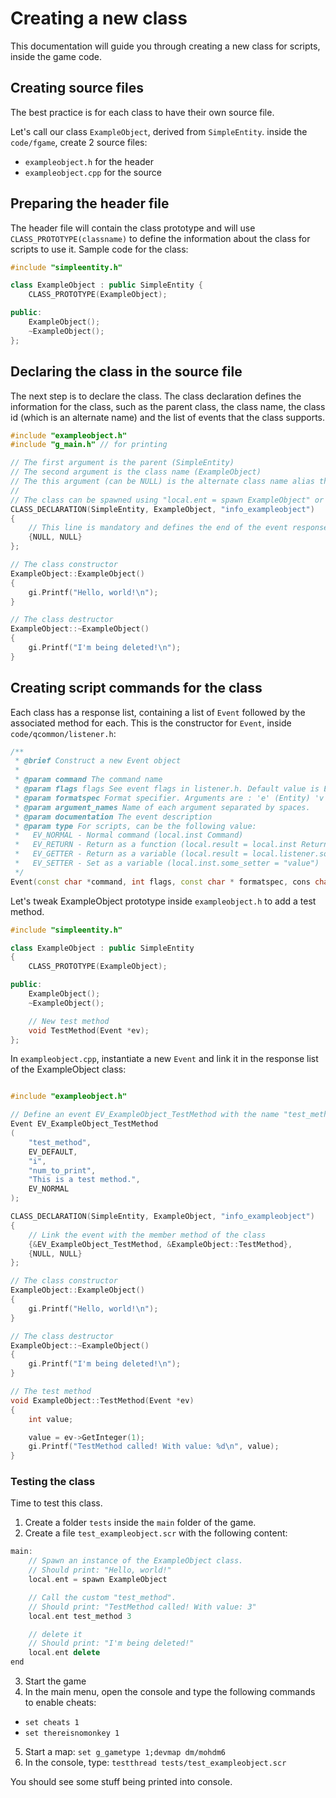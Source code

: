 # Creating a new class

This documentation will guide you through creating a new class for scripts, inside the game code.

## Creating source files

The best practice is for each class to have their own source file.

Let's call our class `ExampleObject`, derived from `SimpleEntity`. inside the `code/fgame`, create 2 source files:
  - `exampleobject.h` for the header
  - `exampleobject.cpp` for the source

## Preparing the header file

The header file will contain the class prototype and will use `CLASS_PROTOTYPE(classname)` to define the information about the class for scripts to use it.
Sample code for the class:

```cpp
#include "simpleentity.h"

class ExampleObject : public SimpleEntity {
    CLASS_PROTOTYPE(ExampleObject);

public:
    ExampleObject();
    ~ExampleObject();
};
```

## Declaring the class in the source file

The next step is to declare the class. The class declaration defines the information for the class, such as the parent class, the class name, the class id (which is an alternate name) and the list of events that the class supports.

```cpp
#include "exampleobject.h"
#include "g_main.h" // for printing

// The first argument is the parent (SimpleEntity)
// The second argument is the class name (ExampleObject)
// The this argument (can be NULL) is the alternate class name alias the class ID (info_exampleobject)
//
// The class can be spawned using "local.ent = spawn ExampleObject" or "local.ent = spawn info_exampleobject"
CLASS_DECLARATION(SimpleEntity, ExampleObject, "info_exampleobject")
{
    // This line is mandatory and defines the end of the event response
    {NULL, NULL}
};

// The class constructor
ExampleObject::ExampleObject()
{
    gi.Printf("Hello, world!\n");
}

// The class destructor
ExampleObject::~ExampleObject()
{
    gi.Printf("I'm being deleted!\n");
}
```

## Creating script commands for the class

Each class has a response list, containing a list of `Event` followed by the associated method for each.
This is the constructor for `Event`, inside `code/qcommon/listener.h`:
```cpp
/**
 * @brief Construct a new Event object
 * 
 * @param command The command name
 * @param flags flags See event flags in listener.h. Default value is EV_DEFAULT
 * @param formatspec Format specifier. Arguments are : 'e' (Entity) 'v' (Vector) 'i' (Integer) 'f' (Float) 's' (String) 'b' (Boolean). Upper case letter = optional
 * @param argument_names Name of each argument separated by spaces.
 * @param documentation The event description
 * @param type For scripts, can be the following value:
 *   EV_NORMAL - Normal command (local.inst Command)
 *   EV_RETURN - Return as a function (local.result = local.inst ReturnCommand)
 *   EV_GETTER - Return as a variable (local.result = local.listener.some_getter)
 *   EV_SETTER - Set as a variable (local.inst.some_setter = "value")
 */
Event(const char *command, int flags, const char * formatspec, cons char *argument_names, const char *documentation, byte type = EV_NORMAL);
```

Let's tweak ExampleObject prototype inside `exampleobject.h` to add a test method.

```cpp
#include "simpleentity.h"

class ExampleObject : public SimpleEntity
{
    CLASS_PROTOTYPE(ExampleObject);

public:
    ExampleObject();
    ~ExampleObject();

    // New test method
    void TestMethod(Event *ev);
};
```

In `exampleobject.cpp`, instantiate a new `Event` and link it in the response list of the ExampleObject class:

```cpp

#include "exampleobject.h"

// Define an event EV_ExampleObject_TestMethod with the name "test_method", accepting 1 argument of type "integer"
Event EV_ExampleObject_TestMethod
(
    "test_method",
    EV_DEFAULT,
    "i",
    "num_to_print",
    "This is a test method.",
    EV_NORMAL
);

CLASS_DECLARATION(SimpleEntity, ExampleObject, "info_exampleobject")
{
    // Link the event with the member method of the class
    {&EV_ExampleObject_TestMethod, &ExampleObject::TestMethod},
    {NULL, NULL}
};

// The class constructor
ExampleObject::ExampleObject()
{
    gi.Printf("Hello, world!\n");
}

// The class destructor
ExampleObject::~ExampleObject()
{
    gi.Printf("I'm being deleted!\n");
}

// The test method
void ExampleObject::TestMethod(Event *ev)
{
    int value;

    value = ev->GetInteger(1);
    gi.Printf("TestMethod called! With value: %d\n", value);
}
```

### Testing the class

Time to test this class.
1) Create a folder `tests` inside the `main` folder of the game.
2) Create a file `test_exampleobject.scr` with the following content:

```cpp
main:
    // Spawn an instance of the ExampleObject class.
    // Should print: "Hello, world!"
    local.ent = spawn ExampleObject

    // Call the custom "test_method".
    // Should print: "TestMethod called! With value: 3"
    local.ent test_method 3

    // delete it
    // Should print: "I'm being deleted!"
    local.ent delete
end
```

3) Start the game
4) In the main menu, open the console and type the following commands to enable cheats:
  - `set cheats 1`
  - `set thereisnomonkey 1`
5) Start a map: `set g_gametype 1;devmap dm/mohdm6`
6) In the console, type: `testthread tests/test_exampleobject.scr`

You should see some stuff being printed into console.
